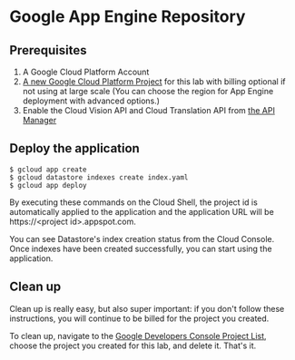 # Google App Engine Repository


## Prerequisites
1. A Google Cloud Platform Account
2. [A new Google Cloud Platform Project][7] for this lab with billing optional if not using at large scale
 (You can choose the region for App Engine deployment with advanced options.)
3. Enable the Cloud Vision API and Cloud Translation API from
 [the API Manager][8]

[7]: https://console.developers.google.com/project
[8]: https://console.developers.google.com

## Deploy the application

```shell
$ gcloud app create
$ gcloud datastore indexes create index.yaml
$ gcloud app deploy
```

By executing these commands on the Cloud Shell, the project id is automatically
 applied to the application and the application URL will be
 https://\<project id\>.appspot.com.

You can see Datastore's index creation status from the Cloud Console. Once
 indexes have been created successfully, you can start using the application.

## Clean up
Clean up is really easy, but also super important: if you don't follow these
 instructions, you will continue to be billed for the project you created.

To clean up, navigate to the [Google Developers Console Project List][12],
 choose the project you created for this lab, and delete it. That's it.

[12]: https://console.developers.google.com/project
